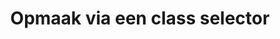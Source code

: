 ---
layout: template
title: Opmaak via een class selector
url: /css/css-schrijfwijze/opmaak-via-een-class-selector
collection: [css, css-schrijfwijze]
---